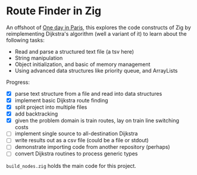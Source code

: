 # Route Finder in Zig

An offshoot of [One day in Paris](https://github.com/ewalk153/onedayinparis), this explores the code constructs of Zig by reimplementing Dijkstra's algorithm (well a variant of it) to learn about the following tasks:

 - Read and parse a structured text file (a tsv here)
 - String manipulation
 - Object initialization, and basic of memory management
 - Using advanced data structures like priority queue, and ArrayLists

Progress:
 - [x] parse text structure from a file and read into data structures
 - [x] implement basic Dijkstra route finding
 - [x] split project into multiple files
 - [x] add backtracking
 - [x] given the problem domain is train routes, lay on train line switching costs
 - [ ] implement single source to all-destination Dijkstra
 - [ ] write results out as a csv file (could be a file or stdout)
 - [ ] demonstrate importing code from another repository (perhaps)
 - [ ] convert Dijkstra routines to process generic types

`build_nodes.zig` holds the main code for this project.
